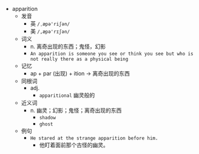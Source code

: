 - apparition
  - 发音
    - 英 `/ˌæpə'riʃən/`
    - 美 `/,æpə'rɪʃən/`
  - 词义
    - n. 离奇出现的东西；鬼怪，幻影
    - `An apparition is someone you see or think you see but who is not really there as a physical being`
  - 记忆
    - ap + par (出现) + ition → 离奇出现的东西
  - 同根词
    - adj.
      - `apparitional` 幽灵般的
  - 近义词
    - n. 幽灵；幻影；鬼怪；离奇出现的东西
      - `shadow`
      - `ghost`
  - 例句
    - `He stared at the strange apparition before him.`
      - 他盯着面前那个古怪的幽灵。

